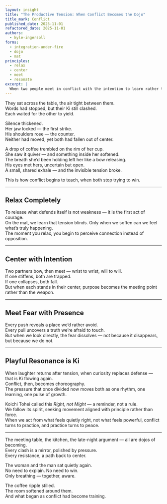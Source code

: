 ```yaml
---
layout: insight
title: "The Productive Tension: When Conflict Becomes the Dojo"
title_mark: Conflict
published_date: 2025-11-01
refactored_date: 2025-11-01
authors:
  - kyle-ingersoll
forms:
  - integration-under-fire
  - dojo
  - mat
principles:
  - relax
  - center
  - meet
  - resonate
excerpt: | 
  When two people meet in conflict with the intention to learn rather than win, tension becomes the dojo where relationship, awareness, and leadership are forged.
---
```


They sat across the table, the air tight between them.  
Words had stopped, but their Ki still clashed.  
Each waited for the other to yield.  

Silence thickened.  
Her jaw locked — the first strike.  
His shoulders rose — the counter.  
Neither had moved, yet both had fallen out of center.  

A drop of coffee trembled on the rim of her cup.  
She saw it quiver — and something inside her softened.  
The breath she’d been holding left her like a bow releasing.  
His eyes met hers, uncertain but open.  
A small, shared exhale — and the invisible tension broke.  

This is how conflict begins to teach, when both stop trying to win.  

---

## Relax Completely 

To release what defends itself is not weakness — it is the first act of courage.  
On the mat, we learn that tension blinds. Only when we soften can we feel what’s truly happening.  
The moment you relax, you begin to perceive connection instead of opposition.  

---

## Center with Intention

Two partners bow, then meet — wrist to wrist, will to will.  
If one stiffens, both are trapped.  
If one collapses, both fall.  
But when each stands in their center, purpose becomes the meeting point rather than the weapon.  

---

## Meet Fear with Presence

Every push reveals a place we’d rather avoid.  
Every pull uncovers a truth we’re afraid to touch.  
But when we look directly, the fear dissolves — not because it disappears, but because we do not.  

---

## Playful Resonance is Ki

When laughter returns after tension, when curiosity replaces defense — that is Ki flowing again.  
Conflict, then, becomes choreography.  
The pressure that once divided now moves both as one rhythm, one learning, one pulse of growth.  

Koichi Tohei called this *Right, not Might* — a reminder, not a rule.  
We follow its spirit, seeking movement aligned with principle rather than force.  
When we act from what feels quietly right, not what feels powerful, conflict turns to practice, and practice turns to peace.  

---

The meeting table, the kitchen, the late-night argument — all are dojos of becoming.  
Every clash is a mirror, polished by pressure.  
Every resistance, a path back to center.  

The woman and the man sat quietly again.  
No need to explain. No need to win.  
Only breathing — together, aware.  

The coffee ripple stilled.  
The room softened around them.  
And what began as conflict had become training.
